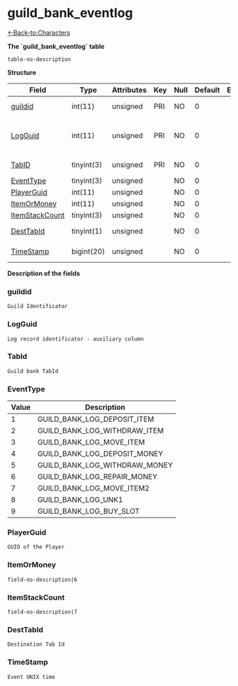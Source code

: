 # guild\_bank\_eventlog

[<-Back-to:Characters](database-characters.md)

**The \`guild\_bank\_eventlog\` table**

`table-no-description`

**Structure**

| Field               | Type       | Attributes | Key | Null | Default | Extra | Comment                                     |
|---------------------|------------|------------|-----|------|---------|-------|---------------------------------------------|
| [guildid][1]        | int(11)    | unsigned   | PRI | NO   | 0       |       | Guild Identificator                         |
| [LogGuid][2]        | int(11)    | unsigned   | PRI | NO   | 0       |       | Log record identificator - auxiliary column |
| [TabID][3]          | tinyint(3) | unsigned   | PRI | NO   | 0       |       | Guild bank TabId                            |
| [EventType][4]      | tinyint(3) | unsigned   |     | NO   | 0       |       | Event type                                  |
| [PlayerGuid][5]     | int(11)    | unsigned   |     | NO   | 0       |       |                                             |
| [ItemOrMoney][6]    | int(11)    | unsigned   |     | NO   | 0       |       |                                             |
| [ItemStackCount][7] | tinyint(3) | unsigned   |     | NO   | 0       |       |                                             |
| [DestTabId][8]      | tinyint(1) | unsigned   |     | NO   | 0       |       | Destination Tab Id                          |
| [TimeStamp][9]      | bigint(20) | unsigned   |     | NO   | 0       |       | Event UNIX time                             |

[1]: #guildid
[2]: #logguid
[3]: #tabid
[4]: #eventtype
[5]: #playerguid
[6]: #itemormoney
[7]: #itemstackcount
[8]: #desttabid
[9]: #timestamp

**Description of the fields**

### guildid

`Guild Identificator`

### LogGuid

`Log record identificator - auxiliary column`

### TabId

`Guild bank TabId`

### EventType

| Value | Description                       |
|-------|-----------------------------------|
| 1     | GUILD\_BANK\_LOG\_DEPOSIT\_ITEM   |
| 2     | GUILD\_BANK\_LOG\_WITHDRAW\_ITEM  |
| 3     | GUILD\_BANK\_LOG\_MOVE\_ITEM      |
| 4     | GUILD\_BANK\_LOG\_DEPOSIT\_MONEY  |
| 5     | GUILD\_BANK\_LOG\_WITHDRAW\_MONEY |
| 6     | GUILD\_BANK\_LOG\_REPAIR\_MONEY   |
| 7     | GUILD\_BANK\_LOG\_MOVE\_ITEM2     |
| 8     | GUILD\_BANK\_LOG\_UNK1            |
| 9     | GUILD\_BANK\_LOG\_BUY\_SLOT       |

### PlayerGuid

`GUID of the Player`

### ItemOrMoney

`field-no-description|6`

### ItemStackCount

`field-no-description|7`

### DestTabId

`Destination Tab Id`

### TimeStamp

`Event UNIX time`
